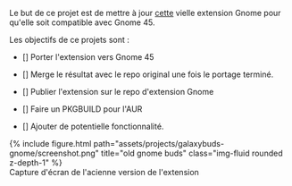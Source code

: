Le but de ce projet est de mettre à jour [cette](https://github.com/sidilabs/galaxybuds-gnome-extension) vielle extension Gnome pour qu'elle soit compatible avec Gnome 45.

Les objectifs de ce projets sont :

- [] Porter l'extension vers Gnome 45

- [] Merge le résultat avec le repo original une fois le portage terminé.

- [] Publier l'extension sur le repo d'extension Gnome

- [] Faire un PKGBUILD pour l'AUR

- [] Ajouter de potentielle fonctionnalité.

<div class="row">
    <div class="col">
    </div>
    <div class="col">
        {% include figure.html path="assets/projects/galaxybuds-gnome/screenshot.png" title="old gnome buds" class="img-fluid rounded z-depth-1" %}
        <div class="caption">
            Capture d'écran de l'acienne version de l'extension
        </div>
    </div>
    <div class="col">
    </div>
</div>
